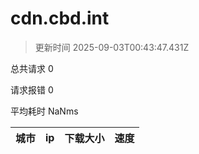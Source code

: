 
  # cdn.cbd.int

  > 更新时间 2025-09-03T00:43:47.431Z
  
  总共请求 0

  请求报错 0

  平均耗时 NaNms

|城市|ip|下载大小|速度|
|-----|----------|---|---|

  